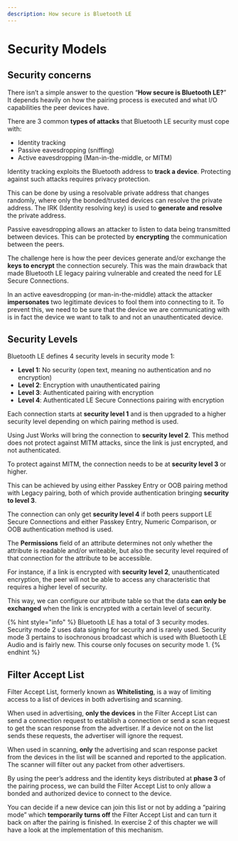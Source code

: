 ```yaml
---
description: How secure is Bluetooth LE
---
```


# Security Models

## Security concerns

There isn’t a simple answer to the question “**How secure is Bluetooth LE?**” It depends heavily on how the pairing process is executed and what I/O capabilities the peer devices have.

There are 3 common **types of attacks** that Bluetooth LE security must cope with:

* Identity tracking
* Passive eavesdropping (sniffing)
* Active eavesdropping (Man-in-the-middle, or MITM)

Identity tracking exploits the Bluetooth address to **track a device**. Protecting against such attacks requires privacy protection.

This can be done by using a resolvable private address that changes randomly, where only the bonded/trusted devices can resolve the private address. The IRK (Identity resolving key) is used to **generate and resolve** the private address.

Passive eavesdropping allows an attacker to listen to data being transmitted between devices. This can be protected by **encrypting** the communication between the peers.

The challenge here is how the peer devices generate and/or exchange the **keys to encrypt** the connection securely. This was the main drawback that made Bluetooth LE legacy pairing vulnerable and created the need for LE Secure Connections.

In an active eavesdropping (or man-in-the-middle) attack the attacker **impersonates** two legitimate devices to fool them into connecting to it. To prevent this, we need to be sure that the device we are communicating with is in fact the device we want to talk to and not an unauthenticated device.

## Security Levels&#x20;

Bluetooth LE defines 4 security levels in security mode 1:

* **Level 1:** No security (open text, meaning no authentication and no encryption)&#x20;
* **Level 2**: Encryption with unauthenticated pairing
* **Level 3**: Authenticated pairing with encryption
* **Level 4**: Authenticated LE Secure Connections pairing with encryption

Each connection starts at **security level 1** and is then upgraded to a higher security level depending on which pairing method is used.

Using Just Works will bring the connection to **security level 2**. This method does not protect against MITM attacks, since the link is just encrypted, and not authenticated.

To protect against MITM, the connection needs to be at **security level 3** or higher.

This can be achieved by using either Passkey Entry or OOB pairing method with Legacy pairing, both of which provide authentication bringing **security to level 3**.

The connection can only get **security level 4** if both peers support LE Secure Connections and either Passkey Entry, Numeric Comparison, or OOB authentication method is used.

The **Permissions** field of an attribute determines not only whether the attribute is readable and/or writeable, but also the security level required of that connection for the attribute to be accessible.

For instance, if a link is encrypted with **security level 2**, unauthenticated encryption, the peer will not be able to access any characteristic that requires a higher level of security.

This way, we can configure our attribute table so that the data **can only be exchanged** when the link is encrypted with a certain level of security.

{% hint style="info" %}
Bluetooth LE has a total of 3 security modes. Security mode 2 uses data signing for security and is rarely used. Security mode 3 pertains to isochronous broadcast which is used with Bluetooth LE Audio and is fairly new. This course only focuses on security mode 1.
{% endhint %}

## Filter Accept List

Filter Accept List, formerly known as **Whitelisting**, is a way of limiting access to a list of devices in both advertising and scanning.

When used in advertising, **only the devices** in the Filter Accept List can send a connection request to establish a connection or send a scan request to get the scan response from the advertiser. If a device not on the list sends these requests, the advertiser will ignore the request.

When used in scanning, **only** the advertising and scan response packet from the devices in the list will be scanned and reported to the application. The scanner will filter out any packet from other advertisers.

By using the peer’s address and the identity keys distributed at **phase 3** of the pairing process, we can build the Filter Accept List to only allow a bonded and authorized device to connect to the device.

You can decide if a new device can join this list or not by adding a “pairing mode” which **temporarily turns off** the Filter Accept List and can turn it back on after the pairing is finished. In exercise 2 of this chapter we will have a look at the implementation of this mechanism.
